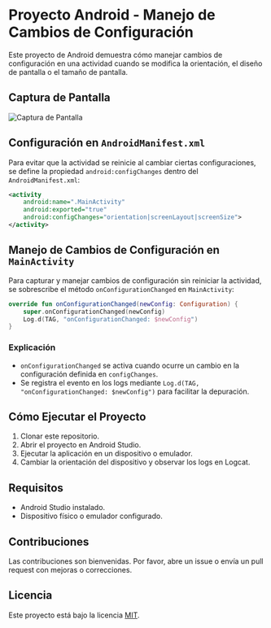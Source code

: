 # Proyecto Android - Manejo de Cambios de Configuración

Este proyecto de Android demuestra cómo manejar cambios de configuración en una actividad cuando se modifica la orientación, el diseño de pantalla o el tamaño de pantalla.

## Captura de Pantalla

![Captura de Pantalla](https://github.com/user-attachments/assets/b682d99e-302e-4caa-8add-e59a6152d3a5)

## Configuración en `AndroidManifest.xml`

Para evitar que la actividad se reinicie al cambiar ciertas configuraciones, se define la propiedad `android:configChanges` dentro del `AndroidManifest.xml`:

```xml
<activity
    android:name=".MainActivity"
    android:exported="true"
    android:configChanges="orientation|screenLayout|screenSize">
</activity>
```

## Manejo de Cambios de Configuración en `MainActivity`

Para capturar y manejar cambios de configuración sin reiniciar la actividad, se sobrescribe el método `onConfigurationChanged` en `MainActivity`:

```kotlin
override fun onConfigurationChanged(newConfig: Configuration) {
    super.onConfigurationChanged(newConfig)
    Log.d(TAG, "onConfigurationChanged: $newConfig")
}
```

### Explicación
- `onConfigurationChanged` se activa cuando ocurre un cambio en la configuración definida en `configChanges`.
- Se registra el evento en los logs mediante `Log.d(TAG, "onConfigurationChanged: $newConfig")` para facilitar la depuración.

## Cómo Ejecutar el Proyecto
1. Clonar este repositorio.
2. Abrir el proyecto en Android Studio.
3. Ejecutar la aplicación en un dispositivo o emulador.
4. Cambiar la orientación del dispositivo y observar los logs en Logcat.

## Requisitos
- Android Studio instalado.
- Dispositivo físico o emulador configurado.

## Contribuciones
Las contribuciones son bienvenidas. Por favor, abre un issue o envía un pull request con mejoras o correcciones.

## Licencia
Este proyecto está bajo la licencia [MIT](LICENSE).

